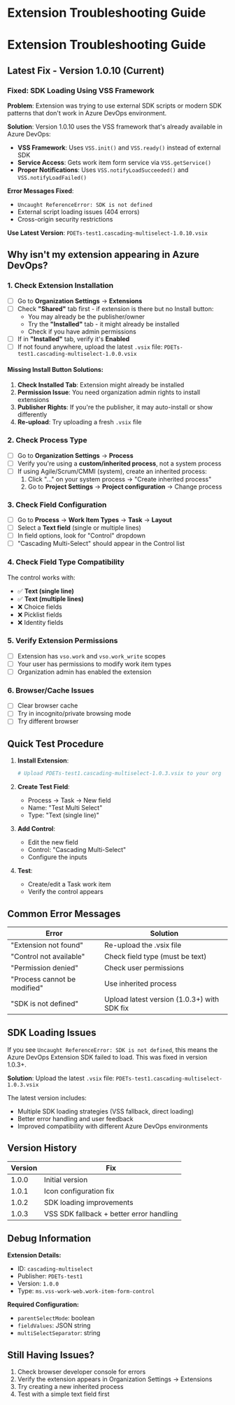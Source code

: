 # Extension Troubleshooting Guide

# Extension Troubleshooting Guide

## Latest Fix - Version 1.0.10 (Current)

### Fixed: SDK Loading Using VSS Framework
**Problem**: Extension was trying to use external SDK scripts or modern SDK patterns that don't work in Azure DevOps environment.

**Solution**: Version 1.0.10 uses the VSS framework that's already available in Azure DevOps:
- **VSS Framework**: Uses `VSS.init()` and `VSS.ready()` instead of external SDK
- **Service Access**: Gets work item form service via `VSS.getService()`
- **Proper Notifications**: Uses `VSS.notifyLoadSucceeded()` and `VSS.notifyLoadFailed()`

**Error Messages Fixed**:
- `Uncaught ReferenceError: SDK is not defined`
- External script loading issues (404 errors)
- Cross-origin security restrictions

**Use Latest Version**: `PDETs-test1.cascading-multiselect-1.0.10.vsix`

## Why isn't my extension appearing in Azure DevOps?

### 1. Check Extension Installation
- [ ] Go to **Organization Settings** → **Extensions**
- [ ] Check **"Shared"** tab first - if extension is there but no Install button:
  - You may already be the publisher/owner
  - Try the **"Installed"** tab - it might already be installed
  - Check if you have admin permissions
- [ ] If in **"Installed"** tab, verify it's **Enabled**
- [ ] If not found anywhere, upload the latest `.vsix` file: `PDETs-test1.cascading-multiselect-1.0.0.vsix`

#### Missing Install Button Solutions:
1. **Check Installed Tab**: Extension might already be installed
2. **Permission Issue**: You need organization admin rights to install extensions
3. **Publisher Rights**: If you're the publisher, it may auto-install or show differently
4. **Re-upload**: Try uploading a fresh `.vsix` file

### 2. Check Process Type
- [ ] Go to **Organization Settings** → **Process**
- [ ] Verify you're using a **custom/inherited process**, not a system process
- [ ] If using Agile/Scrum/CMMI (system), create an inherited process:
  1. Click "..." on your system process → "Create inherited process"
  2. Go to **Project Settings** → **Project configuration** → Change process

### 3. Check Field Configuration
- [ ] Go to **Process** → **Work Item Types** → **Task** → **Layout**
- [ ] Select a **Text field** (single or multiple lines)
- [ ] In field options, look for "Control" dropdown
- [ ] "Cascading Multi-Select" should appear in the Control list

### 4. Check Field Type Compatibility
The control works with:
- ✅ **Text (single line)**
- ✅ **Text (multiple lines)**  
- ❌ Choice fields
- ❌ Picklist fields
- ❌ Identity fields

### 5. Verify Extension Permissions
- [ ] Extension has `vso.work` and `vso.work_write` scopes
- [ ] Your user has permissions to modify work item types
- [ ] Organization admin has enabled the extension

### 6. Browser/Cache Issues
- [ ] Clear browser cache
- [ ] Try in incognito/private browsing mode
- [ ] Try different browser

## Quick Test Procedure

1. **Install Extension**:
   ```bash
   # Upload PDETs-test1.cascading-multiselect-1.0.3.vsix to your org
   ```

2. **Create Test Field**:
   - Process → Task → New field
   - Name: "Test Multi Select"
   - Type: "Text (single line)"

3. **Add Control**:
   - Edit the new field
   - Control: "Cascading Multi-Select"
   - Configure the inputs

4. **Test**:
   - Create/edit a Task work item
   - Verify the control appears

## Common Error Messages

| Error | Solution |
|-------|----------|
| "Extension not found" | Re-upload the .vsix file |
| "Control not available" | Check field type (must be text) |
| "Permission denied" | Check user permissions |
| "Process cannot be modified" | Use inherited process |
| "SDK is not defined" | Upload latest version (1.0.3+) with SDK fix |

## SDK Loading Issues

If you see `Uncaught ReferenceError: SDK is not defined`, this means the Azure DevOps Extension SDK failed to load. This was fixed in version 1.0.3+.

**Solution**: Upload the latest `.vsix` file: `PDETs-test1.cascading-multiselect-1.0.3.vsix`

The latest version includes:
- Multiple SDK loading strategies (VSS fallback, direct loading)
- Better error handling and user feedback
- Improved compatibility with different Azure DevOps environments

## Version History

| Version | Fix |
|---------|-----|
| 1.0.0 | Initial version |
| 1.0.1 | Icon configuration fix |
| 1.0.2 | SDK loading improvements |
| 1.0.3 | VSS SDK fallback + better error handling |

## Debug Information

**Extension Details:**
- ID: `cascading-multiselect`
- Publisher: `PDETs-test1`
- Version: `1.0.0`
- Type: `ms.vss-work-web.work-item-form-control`

**Required Configuration:**
- `parentSelectMode`: boolean
- `fieldValues`: JSON string
- `multiSelectSeparator`: string

## Still Having Issues?

1. Check browser developer console for errors
2. Verify the extension appears in Organization Settings → Extensions
3. Try creating a new inherited process
4. Test with a simple text field first
